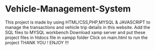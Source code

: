 # Vehicle-Management-System
This project is made by using HTML/CSS,PHP,MYSQL & JAVASCRIPT to manage the transactions and vehicle trip details in this website.
Add the SQL files to MYSQL workbench
Download xamp server and put these project files in htdocs file in xampp folder
Click on main.html to run the project
THANK YOU ! ENJOY !!!
